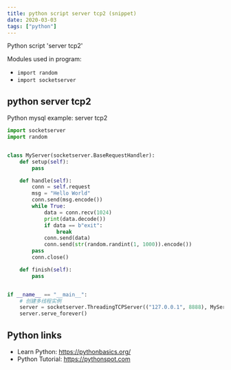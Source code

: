 ```yaml
---
title: python script server tcp2 (snippet)
date: 2020-03-03
tags: ["python"]
---
```

Python script 'server tcp2'


Modules used in program: 
* `import random`
* `import socketserver`

## python server tcp2

Python mysql example: server tcp2

```python
import socketserver
import random


class MyServer(socketserver.BaseRequestHandler):
    def setup(self):
        pass

    def handle(self):
        conn = self.request
        msg = "Hello World"
        conn.send(msg.encode())
        while True:
            data = conn.recv(1024)
            print(data.decode())
            if data == b"exit":
                break
            conn.send(data)
            conn.send(str(random.randint(1, 1000)).encode())
        pass
        conn.close()

    def finish(self):
        pass


if __name__ == "__main__":
    # 创建多线程实例
    server = socketserver.ThreadingTCPServer(("127.0.0.1", 8888), MyServer)
    server.serve_forever()


```

## Python links

- Learn Python: https://pythonbasics.org/
- Python Tutorial: https://pythonspot.com
